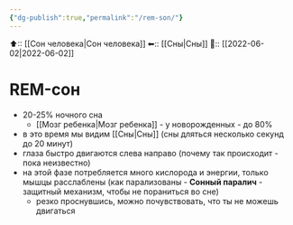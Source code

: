 ```yaml
---
{"dg-publish":true,"permalink":"/rem-son/"}
---
```



⬆:: [[Сон человека\|Сон человека]]
⬅:: [[Сны\|Сны]]
📅:: [[2022-06-02\|2022-06-02]]

# REM-сон
- 20-25% ночного сна
	- [[Мозг ребенка\|Мозг ребенка]] - у новорожденных - до 80%
- в это время мы видим [[Сны\|Сны]] (сны дляться несколько секунд до 20 минут)
- глаза быстро двигаются слева направо (почему так происходит - пока неизвестно)
- на этой фазе потребляется много кислорода и энергии, только мышцы расслаблены (как парализованы - **Сонный паралич** - защитный механизм, чтобы не пораниться во сне)
	- резко проснувшись, можно почувствовать, что ты не можешь двигаться